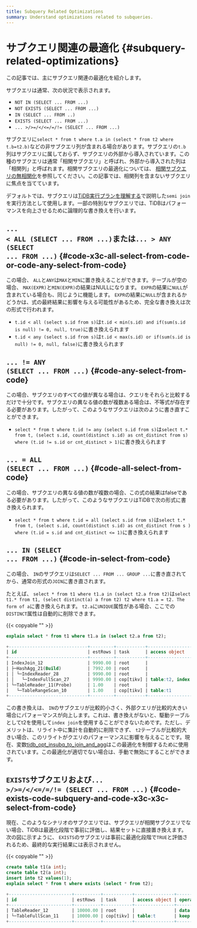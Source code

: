 ```yaml
---
title: Subquery Related Optimizations
summary: Understand optimizations related to subqueries.
---
```


# サブクエリ関連の最適化 {#subquery-related-optimizations}

この記事では、主にサブクエリ関連の最適化を紹介します。

サブクエリは通常、次の状況で表示されます。

-   `NOT IN (SELECT ... FROM ...)`
-   `NOT EXISTS (SELECT ... FROM ...)`
-   `IN (SELECT ... FROM ..)`
-   `EXISTS (SELECT ... FROM ...)`
-   `... >/>=/</<=/=/!= (SELECT ... FROM ...)`

サブクエリに`select * from t where t.a in (select * from t2 where t.b=t2.b)`などの非サブクエリ列が含まれる場合があります。サブクエリの`t.b`列はサブクエリに属しておらず、サブクエリの外部から導入されています。この種のサブクエリは通常「相関サブクエリ」と呼ばれ、外部から導入された列は「相関列」と呼ばれます。相関サブクエリの最適化については、 [相関サブクエリの無相関化](/correlated-subquery-optimization.md)を参照してください。この記事では、相関列を含まないサブクエリに焦点を当てています。

デフォルトでは、サブクエリは[TiDB実行プランを理解する](/explain-overview.md)で説明した`semi join`を実行方法として使用します。一部の特別なサブクエリでは、TiDBはパフォーマンスを向上させるために論理的な書き換えを行います。

## <code>... &lt; ALL (SELECT ... FROM ...)</code>または<code>... &gt; ANY (SELECT ... FROM ...)</code> {#code-x3c-all-select-from-code-or-code-any-select-from-code}

この場合、 `ALL`と`ANY`は`MAX`と`MIN`に置き換えることができます。テーブルが空の場合、 `MAX(EXPR)`と`MIN(EXPR)`の結果はNULLになります。 `EXPR`の結果に`NULL`が含まれている場合も、同じように機能します。 `EXPR`の結果に`NULL`が含まれるかどうかは、式の最終結果に影響を与える可能性があるため、完全な書き換えは次の形式で行われます。

-   `t.id < all (select s.id from s)`は`t.id < min(s.id) and if(sum(s.id is null) != 0, null, true)`に書き換えられます
-   `t.id < any (select s.id from s)`は`t.id < max(s.id) or if(sum(s.id is null) != 0, null, false)`に書き換えられます

## <code>... != ANY (SELECT ... FROM ...)</code> {#code-any-select-from-code}

この場合、サブクエリのすべての値が異なる場合は、クエリをそれらと比較するだけで十分です。サブクエリの異なる値の数が複数ある場合は、不等式が存在する必要があります。したがって、このようなサブクエリは次のように書き直すことができます。

-   `select * from t where t.id != any (select s.id from s)`は`select t.* from t, (select s.id, count(distinct s.id) as cnt_distinct from s) where (t.id != s.id or cnt_distinct > 1)`に書き換えられます

## <code>... = ALL (SELECT ... FROM ...)</code> {#code-all-select-from-code}

この場合、サブクエリの異なる値の数が複数の場合、この式の結果はfalseである必要があります。したがって、このようなサブクエリはTiDBで次の形式に書き換えられます。

-   `select * from t where t.id = all (select s.id from s)`は`select t.* from t, (select s.id, count(distinct s.id) as cnt_distinct from s ) where (t.id = s.id and cnt_distinct <= 1)`に書き換えられます

## <code>... IN (SELECT ... FROM ...)</code> {#code-in-select-from-code}

この場合、 `IN`のサブクエリは`SELECT ... FROM ... GROUP ...`に書き直されてから、通常の形式の`JOIN`に書き直されます。

たとえば、 `select * from t1 where t1.a in (select t2.a from t2)`は`select t1.* from t1, (select distinct(a) a from t2) t2 where t1.a = t2. The form of a`に書き換えられます。 `t2.a`に`UNIQUE`属性がある場合、ここでの`DISTINCT`属性は自動的に削除できます。

{{< copyable "" >}}

```sql
explain select * from t1 where t1.a in (select t2.a from t2);
```

```sql
+------------------------------+---------+-----------+------------------------+----------------------------------------------------------------------------+
| id                           | estRows | task      | access object          | operator info                                                              |
+------------------------------+---------+-----------+------------------------+----------------------------------------------------------------------------+
| IndexJoin_12                 | 9990.00 | root      |                        | inner join, inner:TableReader_11, outer key:test.t2.a, inner key:test.t1.a |
| ├─HashAgg_21(Build)          | 7992.00 | root      |                        | group by:test.t2.a, funcs:firstrow(test.t2.a)->test.t2.a                   |
| │ └─IndexReader_28           | 9990.00 | root      |                        | index:IndexFullScan_27                                                     |
| │   └─IndexFullScan_27       | 9990.00 | cop[tikv] | table:t2, index:idx(a) | keep order:false, stats:pseudo                                             |
| └─TableReader_11(Probe)      | 1.00    | root      |                        | data:TableRangeScan_10                                                     |
|   └─TableRangeScan_10        | 1.00    | cop[tikv] | table:t1               | range: decided by [test.t2.a], keep order:false, stats:pseudo              |
+------------------------------+---------+-----------+------------------------+----------------------------------------------------------------------------+
```

この書き換えは、 `IN`のサブクエリが比較的小さく、外部クエリが比較的大きい場合にパフォーマンスが向上します。これは、書き換えがないと、駆動テーブルとしてt2を使用して`index join`を使用することができないためです。ただし、デメリットは、リライト中に集計を自動的に削除できず、 `t2`テーブルが比較的大きい場合、このリライトがクエリのパフォーマンスに影響を与えることです。現在、変数[tidb_opt_insubq_to_join_and_agg](/system-variables.md#tidb_opt_insubq_to_join_and_agg)はこの最適化を制御するために使用されています。この最適化が適切でない場合は、手動で無効にすることができます。

## <code>EXISTS</code>サブクエリおよび<code>... &gt;/&gt;=/&lt;/&lt;=/=/!= (SELECT ... FROM ...)</code> {#code-exists-code-subquery-and-code-x3c-x3c-select-from-code}

現在、このようなシナリオのサブクエリでは、サブクエリが相関サブクエリでない場合、TiDBは最適化段階で事前に評価し、結果セットに直接置き換えます。次の図に示すように、 `EXISTS`のサブクエリは事前に最適化段階で`TRUE`と評価されるため、最終的な実行結果には表示されません。

{{< copyable "" >}}

```sql
create table t1(a int);
create table t2(a int);
insert into t2 values(1);
explain select * from t where exists (select * from t2);
```

```sql
+------------------------+----------+-----------+---------------+--------------------------------+
| id                     | estRows  | task      | access object | operator info                  |
+------------------------+----------+-----------+---------------+--------------------------------+
| TableReader_12         | 10000.00 | root      |               | data:TableFullScan_11          |
| └─TableFullScan_11     | 10000.00 | cop[tikv] | table:t       | keep order:false, stats:pseudo |
+------------------------+----------+-----------+---------------+--------------------------------+
```
